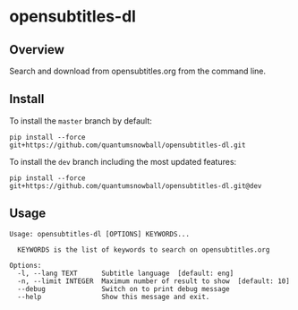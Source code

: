 # opensubtitles-dl

## Overview
Search and download from opensubtitles.org from the command line.

## Install
To install the `master` branch by default:

    pip install --force git+https://github.com/quantumsnowball/opensubtitles-dl.git

To install the `dev` branch including the most updated features:

    pip install --force git+https://github.com/quantumsnowball/opensubtitles-dl.git@dev

## Usage
    Usage: opensubtitles-dl [OPTIONS] KEYWORDS...

      KEYWORDS is the list of keywords to search on opensubtitles.org

    Options:
      -l, --lang TEXT      Subtitle language  [default: eng]
      -n, --limit INTEGER  Maximum number of result to show  [default: 10]
      --debug              Switch on to print debug message
      --help               Show this message and exit.
